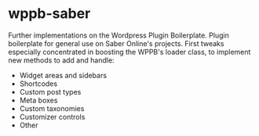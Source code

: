 # wppb-saber
Further implementations on the Wordpress Plugin Boilerplate. Plugin boilerplate for general use on Saber Online's projects. First tweaks especially concentrated in boosting the WPPB's loader class, to implement new methods to add and handle:

* Widget areas and sidebars
* Shortcodes
* Custom post types
* Meta boxes
* Custom taxonomies
* Customizer controls
* Other
